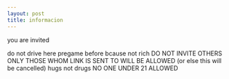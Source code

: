 ```yaml
---
layout: post
title: informacion
---
```

you are invited

do not drive here
pregame before bcause not rich
DO NOT INVITE OTHERS ONLY THOSE WHOM LINK IS SENT TO WILL BE ALLOWED (or else this will be cancelled)
hugs not drugs
NO ONE UNDER 21 ALLOWED

